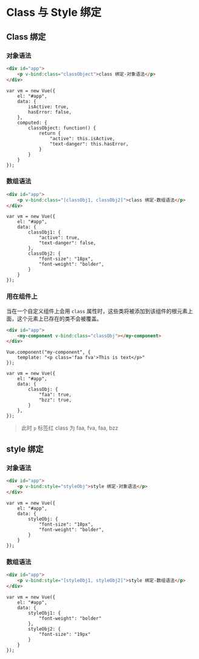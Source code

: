 # Class 与 Style 绑定

## Class 绑定

### 对象语法

```html
<div id="app">
    <p v-bind:class="classObject">class 绑定-对象语法</p>
</div>
```

```vuejs
var vm = new Vue({
    el: "#app",
    data: {
        isActive: true,
        hasError: false,
    },
    computed: {
        classObject: function() {
            return {
                "active": this.isActive,
                "text-danger": this.hasError,
            }
        }
    }
});
```

### 数组语法

```html
<div id="app">
    <p v-bind:class="[classObj1, classObj2]">class 绑定-数组语法</p>
</div>
```

```vuejs
var vm = new Vue({
    el: "#app",
    data: {
        classObj1: {
            "active": true,
            "text-danger": false,
        },
        classObj2: {
            "font-size": "18px",
            "font-weight": "bolder",
        }
    }
});
```

### 用在组件上

当在一个自定义组件上会用 `class` 属性时，这些类将被添加到该组件的根元素上面，这个元素上已存在的类不会被覆盖。

```html
<div id="app">
    <my-component v-bind:class="classObj"></my-component>
</div>
```

```vuejs
Vue.component("my-component", {
    template: "<p class='faa fva'>This is text</p>"
});

var vm = new Vue({
    el: "#app",
    data: {
        classObj: {
            "faa": true,
            "bzz": true,
        }
    },
});
```

> 此时 `p` 标签红 class 为 faa, fva, faa, bzz

## style 绑定

### 对象语法

```html
<div id="app">
    <p v-bind:style="styleObj">style 绑定-对象语法</p>
</div>
```

```vuejs
var vm = new Vue({
    el: "#app",
    data: {
        styleObj: {
            "font-size": "18px",
            "font-weight": "bolder",
        }
    }
});
```

### 数组语法

```html
<div id="app">
    <p v-bind:style="[styleObj1, styleObj2]">style 绑定-数组语法</p>
</div>
```

```vuejs
var vm = new Vue({
    el: "#app",
    data: {
        styleObj1: {
            "font-weight": "bolder"
        },
        styleObj2: {
            "font-size": "19px"
        }
    }
});
```
